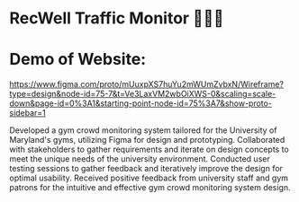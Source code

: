 # RecWell Traffic Monitor 🏋🏾‍♀️
# Demo of Website: 
https://www.figma.com/proto/mUuxpXS7huYu2mWUmZvbxN/Wireframe?type=design&node-id=75-7&t=Ve3LaxVM2wbOiXWS-0&scaling=scale-down&page-id=0%3A1&starting-point-node-id=75%3A7&show-proto-sidebar=1

Developed a gym crowd monitoring system tailored for the University of Maryland's gyms, utilizing Figma for design and prototyping.
Collaborated with stakeholders to gather requirements and iterate on design concepts to meet the unique needs of the university environment.
Conducted user testing sessions to gather feedback and iteratively improve the design for optimal usability.
Received positive feedback from university staff and gym patrons for the intuitive and effective gym crowd monitoring system design.
